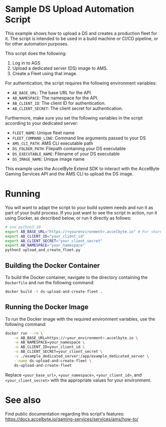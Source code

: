 # Sample DS Upload Automation Script

This example shows how to upload a DS and creates a production fleet for it.
The script is intended to be used in a build machine or CI/CD pipeline, or for other automation purposes.

This script does the following:
1. Log in to AGS
2. Upload a dedicated server (DS) image to AMS.
3. Create a Fleet using that image.

For authentication, the script requires the following environment variables:
- `AB_BASE_URL`: The base URL for the API.
- `AB_NAMESPACE`: The namespace for the API.
- `AB_CLIENT_ID`: The client ID for authentication.
- `AB_CLIENT_SECRET`: The client secret for authentication.

Furthermore, make sure you set the following variables in the script according to your dedicated server:
- `FLEET_NAME`: Unique fleet name
- `FLEET_COMMAND_LINE`: Command line arguments passed to your DS
- `AMS_CLI_PATH`: AMS CLI executable path
- `DS_FOLDER_PATH`: Filepath containing your DS executable
- `DS_EXECUTABLE_NAME`: Filename of your DS executable
- `DS_IMAGE_NAME`: Unique image name

This example uses the AccelByte Extend SDK to interact with the AccelByte Gaming Services API and the AMS CLI to upload the DS image.

# Running
You will want to adapt the script to your build system needs and run it as part of your build process.
If you just want to see the script in action, run it using Docker, as described below, or run it directly as follows:
```sh
# use python3.10
export AB_BASE_URL="https://<yourenvironment>.accelbyte.io" # For shared cloud use https://<studionamespace>-<gamenamespace>.prod.gamingservices.accelbyte.io
export AB_CLIENT_ID="your_client_id"
export AB_CLIENT_SECRET="your_client_secret"
export AB_NAMESPACE="your_namespace"
python3 upload_and_create_fleet.py
```

## Building the Docker Container

To build the Docker container, navigate to the directory containing the `Dockerfile` and run the following command:

```sh
docker build -t ds-upload-and-create-fleet .
```

## Running the Docker Image

To run the Docker image with the required environment variables, use the following command:

```sh
docker run --rm \
    -e AB_BASE_URL=https://<your_environment>.accelbyte.io \
    -e AB_NAMESPACE=your_namespace \
    -e AB_CLIENT_ID=your_client_id \
    -e AB_CLIENT_SECRET=your_client_secret \
    -v ./example_dedicated_server:/app/example_dedicated_server \
    --name ds-upload-and-create-fleet \
    ds-upload-and-create-fleet
```

Replace `<your_base_url>`, `<your_namespace>`, `<your_client_id>`, and `<your_client_secret>` with the appropriate values for your environment.

# See also
Find public documentation regarding this script's features: https://docs.accelbyte.io/gaming-services/services/ams/how-to/